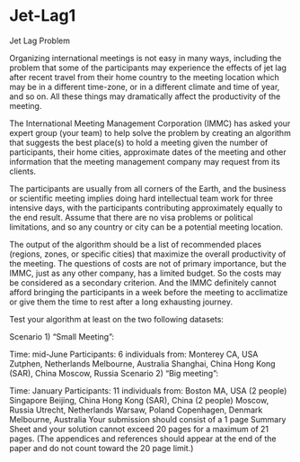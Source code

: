 # Jet-Lag1
Jet Lag
	Problem	 
 	
Organizing international meetings is not easy in many ways, including the problem that some of the participants may experience the effects of jet lag after recent travel from their home country to the meeting location which may be in a different time-zone, or in a different climate and time of year, and so on. All these things may dramatically affect the productivity of the meeting.

The International Meeting Management Corporation (IMMC) has asked your expert group (your team) to help solve the problem by creating an algorithm that suggests the best place(s) to hold a meeting given the number of participants, their home cities, approximate dates of the meeting and other information that the meeting management company may request from its clients.

The participants are usually from all corners of the Earth, and the business or scientific meeting implies doing hard intellectual team work for three intensive days, with the participants contributing approximately equally to the end result. Assume that there are no visa problems or political limitations, and so any country or city can be a potential meeting location.

The output of the algorithm should be a list of recommended places (regions, zones, or specific cities) that maximize the overall productivity of the meeting. The questions of costs are not of primary importance, but the IMMC, just as any other company, has a limited budget. So the costs may be considered as a secondary criterion. And the IMMC definitely cannot afford bringing the participants in a week before the meeting to acclimatize or give them the time to rest after a long exhausting journey.

Test your algorithm at least on the two following datasets:

Scenario 1) “Small Meeting”:

Time: mid-June
Participants: 6 individuals from:
Monterey CA, USA
Zutphen, Netherlands
Melbourne, Australia
Shanghai, China
Hong Kong (SAR), China
Moscow, Russia
Scenario 2) “Big meeting”:

Time: January
Participants: 11 individuals from:
Boston MA, USA (2 people)
Singapore
Beijing, China
Hong Kong (SAR), China (2 people)
Moscow, Russia
Utrecht, Netherlands
Warsaw, Poland
Copenhagen, Denmark
Melbourne, Australia
Your submission should consist of a 1 page Summary Sheet and your solution cannot exceed 20 pages for a maximum of 21 pages. (The appendices and references should appear at the end of the paper and do not count toward the 20 page limit.)

 
 	 
